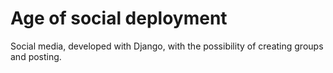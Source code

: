 # Age of social deployment

Social media, developed with Django, with the possibility of creating groups and posting.
